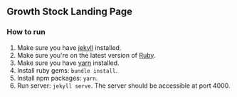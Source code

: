 ## Growth Stock Landing Page

### How to run

1. Make sure you have [jekyll](https://jekyllrb.com/) installed.
2. Make sure you're on the latest version of [Ruby](https://www.ruby-lang.org/en/downloads/).
3. Make sure you have [yarn](https://yarnpkg.com/lang/en/) installed.
4. Install ruby gems: `bundle install`.
5. Install npm packages: `yarn`.
6. Run server: `jekyll serve`. The server should be accessible at port 4000.
